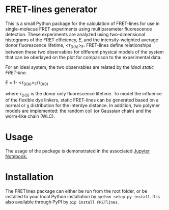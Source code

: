 # FRET-lines generator

This is a small Python package for the calculation of FRET-lines for use in single-molecue FRET experiments using multiparameter fluorescence detection. These experiments are analyzed using two-dimensional histograms of the FRET efficiency, *E*, and the intensity-weighted average donor fluorescence lifetime, <&tau;<sub>D(A)</sub>><sub>F</sub>. FRET-lines define relationships between these two observables for different physical models of the system that can be oberlayed on the plot for comparison to the experimental data.

For an ideal system, the two observables are related by the *ideal static FRET-line*:

*E* = 1- <&tau;<sub>D(A)</sub>><sub>F</sub>/&tau;<sub>D(0)</sub>
  
 where &tau;<sub>D(0)</sub> is the donor only fluorescence lifetime. To model the influence of the flexible dye linkers, static FRET-lines can be generated based on a normal or &chi; distribution for the interdye distance. In addition, two polymer models are implemented: the random coil (or Gaussian chain) and the worm-like chain (WLC).
 
 # Usage
 
 The usage of the package is demonstrated in the associated [Jupyter Notebook.](https://github.com/AndersBarth/FRETlines/blob/master/FRETlines.ipynb)

# Installation

The FRETlines package can either be run from the root folder, or be installed to your local Python installation by `python setup.py install`. It is also available through PyPI by `pip install FRETlines`.
